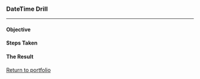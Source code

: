 ### DateTime Drill
***

#### Objective


#### Steps Taken

#### The Result



[Return to portfolio](https://github.com/zfregin/portfolio)
